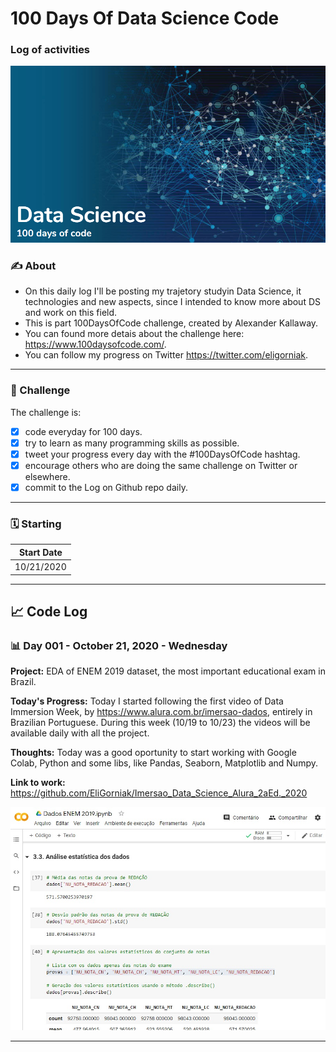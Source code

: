 # 100 Days Of Data Science Code
### Log of activities

![picture alt](assets/banner.png "Banner")

### :writing_hand: About
- On this daily log I'll be posting my trajetory studyin Data Science, it technologies and new aspects, since I intended to know more about DS and work on this field.
- This is part 100DaysOfCode challenge, created by Alexander Kallaway.
- You can found more detais about the challenge here: https://www.100daysofcode.com/.
- You can follow my progress on Twitter https://twitter.com/eligorniak.

---
### :dart: Challenge 
The challenge is:
- [x] code everyday for 100 days.
- [x] try to learn as many programming skills as possible.
- [x] tweet your progress every day with the #100DaysOfCode hashtag.
- [x] encourage others who are doing the same challenge on Twitter or elsewhere.
- [x] commit to the Log on Github repo daily.

---
### :spiral_calendar: Starting
| Start Date |
|----------|
| 10/21/2020 |

---
## :chart_with_upwards_trend: Code Log

### :bar_chart: Day 001 - October 21, 2020 - Wednesday 

**Project:** EDA of ENEM 2019 dataset, the most important educational exam in Brazil.

**Today's Progress:** Today I started following the first video of Data Immersion Week, by https://www.alura.com.br/imersao-dados, entirely in Brazilian Portuguese. During this week (10/19 to 10/23) the videos will be available daily with all the project.

**Thoughts:** Today was a good oportunity to start working with Google Colab, Python and some libs, like Pandas, Seaborn, Matplotlib and Numpy.

**Link to work:** https://github.com/EliGorniak/Imersao_Data_Science_Alura_2aEd._2020

![picture alt](assets/day001.jpg "Day 001")

---

